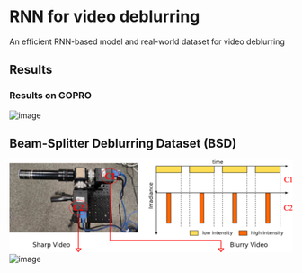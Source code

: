 # RNN for video deblurring

An efficient RNN-based model and real-world dataset for video deblurring 

## Results


### Results on GOPRO
![image](https://github.com/zzh-tech/Images/blob/master/ESTRNN/gopro.gif)






## Beam-Splitter Deblurring Dataset (BSD)


![image](https://github.com/zzh-tech/Images/blob/master/ESTRNN/bsd_system.png)
![image](https://github.com/zzh-tech/Images/blob/master/ESTRNN/bsd_demo.gif)

